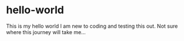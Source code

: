 # hello-world
This is my hello world
I am new to coding and testing this out. Not sure where this journey will take me...
